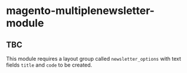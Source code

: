 # magento-multiplenewsletter-module

## TBC

This module requires a layout group called `newsletter_options` with text fields `title` and `code` to be created.
